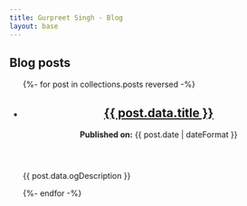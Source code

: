 ```yaml
---
title: Gurpreet Singh - Blog
layout: base
---
```


## Blog posts

<ul class="no-style">
{%- for post in collections.posts reversed -%}
  <li>
    <article class="post-list-item" itemscope="" itemtype="http://schema.org/Article">
      <header>
        <h2>
          <a itemprop="url" href="{{ post.url }}">
            <span itemprop="headline">{{ post.data.title }}</span>
          </a>
        </h2>
        <time itemprop="datePublished"><strong>Published on:</strong> {{ post.date | dateFormat }}</time>
      </header>
      <p itemprop="description">{{ post.data.ogDescription }}</p>
    </article>
  </li>
{%- endfor -%}
</ul>
